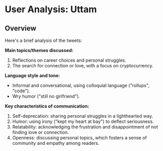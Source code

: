 # User Analysis: Uttam

## Overview

Here's a brief analysis of the tweets:

**Main topics/themes discussed:**

1. Reflections on career choices and personal struggles.
2. The search for connection or love, with a focus on cryptocurrency.

**Language style and tone:**

* Informal and conversational, using colloquial language ("rollups", "code").
* Wry humor ("still no girlfriend").

**Key characteristics of communication:**

1. Self-deprecation: sharing personal struggles in a lighthearted way.
2. Humor: using irony ("kept my heart at bay") to deflect seriousness.
3. Relatability: acknowledging the frustration and disappointment of not finding love or connection.
4. Openness: discussing personal topics, which fosters a sense of community and empathy among readers.